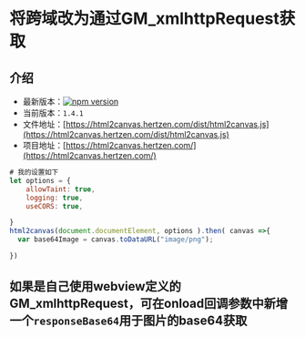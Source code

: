 # 将跨域改为通过GM_xmlhttpRequest获取

## 介绍

+ 最新版本：[![npm version](https://img.shields.io/npm/v/html2canvas?label=html2canvas)](https://www.npmjs.com/package/html2canvas)
+ 当前版本：`1.4.1`
+ 文件地址：[https://html2canvas.hertzen.com/dist/html2canvas.js](https://html2canvas.hertzen.com/dist/html2canvas.js)
+ 项目地址：[https://html2canvas.hertzen.com/](https://html2canvas.hertzen.com/)

```js
# 我的设置如下
let options = {
    allowTaint: true,
    logging: true,
    useCORS: true,

}
html2canvas(document.documentElement, options ).then( canvas =>{
  var base64Image = canvas.toDataURL("image/png");

})
```

## 如果是自己使用webview定义的GM_xmlhttpRequest，可在onload回调参数中新增一个`responseBase64`用于图片的base64获取
